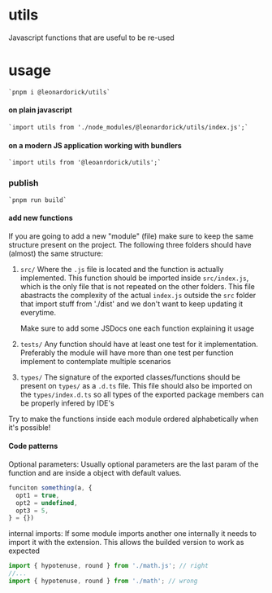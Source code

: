# utils

Javascript functions that are useful to be re-used

# usage

    `pnpm i @leonardorick/utils`

#### on plain javascript

    `import utils from './node_modules/@leonardorick/utils/index.js';`

#### on a modern JS application working with bundlers

    `import utils from '@leoanrdorick/utils';`

### publish

    `pnpm run build`

#### add new functions

If you are going to add a new "module" (file) make sure to keep the same structure present on the project. The following three folders should have (almost) the same structure:

1. `src/`
   Where the `.js` file is located and the function is actually implemented. This function should be imported inside `src/index.js`, which is the only file that is not repeated on the other folders. This file abastracts the complexity of the actual `index.js` outside the `src` folder that import stuff from './dist' and we don't want to keep updating it everytime.

   Make sure to add some JSDocs one each function explaining it usage

2. `tests/`
   Any function should have at least one test for it implementation. Preferably the module will have more than one test per function implement to contemplate multiple scenarios
3. `types/`
   The signature of the exported classes/functions should be present on `types/` as a `.d.ts` file. This file should also be imported on the `types/index.d.ts` so all types of the exported package members can be properly infered by IDE's

Try to make the functions inside each module ordered alphabetically when it's possible!

#### Code patterns

Optional parameters: Usually optional parameters are the last param of the function and are inside a object with default values.

```javascript
funciton something(a, {
  opt1 = true,
  opt2 = undefined,
  opt3 = 5,
} = {})
```

internal imports: If some module imports another one internally it needs to import it with the extension. This allows the builded version to work as expected

```javascript
import { hypotenuse, round } from './math.js'; // right
//...
import { hypotenuse, round } from './math'; // wrong
```
